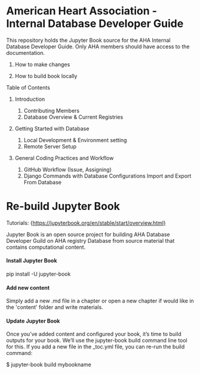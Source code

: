 # American Heart Association - Internal Database Developer Guide

This repository holds the Jupyter Book source for the AHA Internal Database Developer Guide. Only AHA members should have access to the documentation.

1. How to make changes

2. How to build book locally

Table of Contents

1. Introduction
    1. Contributing Members
    2. Database Overview & Current Registries

2. Getting Started with Database
    1. Local Development & Environment setting
    2. Remote Server Setup

3. General Coding Practices and Workflow
    1. GitHub Workflow (Issue, Assigning)
    2. Django Commands with Database Configurations
        Import and Export From Database

# Re-build Jupyter Book 
Tutorials: {https://jupyterbook.org/en/stable/start/overview.html}

Jupyter Book is an open source project for building AHA Database Developer Guild on AHA registry Database from source material that contains computational content.

#### Install Jupyter Book
pip install -U jupyter-book

#### Add new content
Simply add a new .md file in a chapter or open a new chapter if would like in the 'content' folder and write materials.

#### Update Jupyter Book
Once you’ve added content and configured your book, it’s time to build outputs for your book. We’ll use the jupyter-book build command line tool for this. If you add a new file in the _toc.yml file, you can re-run the build command:  

$ jupyter-book build mybookname
